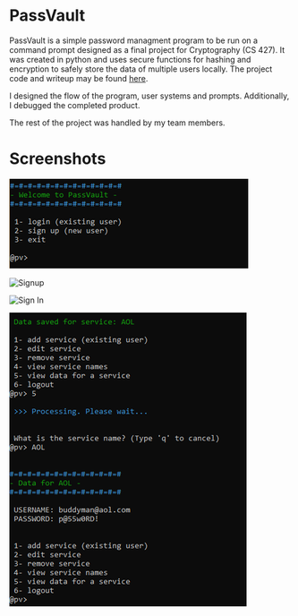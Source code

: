 PassVault
===
PassVault is a simple password managment program to be run on a command prompt designed as a final project for Cryptography (CS 427). It was created in python and uses secure functions for hashing and encryption to safely store the data of multiple users locally. The project code and writeup may be found [here](https://github.com/mjrad/PassVault).

I designed the flow of the program, user systems and prompts. Additionally, I debugged the completed product.

The rest of the project was handled by my team members.
  
Screenshots
===

![Menu](menu.PNG "Start Menu")

![Signup](categ.PNG "Signing Up")

![Sign In](actor.PNG "Logging In")

![Data Processing](data.PNG "Saving and Accessing Data")
